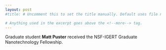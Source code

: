 ```yaml
---
layout: post
#title: # Uncomment this to set the title manually. Default uses file name.

# Anything used in the excerpt goes above the <!--more--> tag.
---
```

Graduate student **Matt Puster** received the NSF-IGERT Graduate Nanotechnology Fellowship.

<!--more-->
